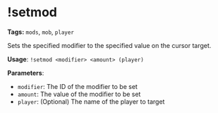 # !setmod

**Tags:** `mods`, `mob`, `player`

Sets the specified modifier to the specified value on the cursor target.

**Usage**: `!setmod <modifier> <amount> (player)`

**Parameters**:
- `modifier`: The ID of the modifier to be set
- `amount`: The value of the modifier to be set
- `player`: (Optional) The name of the player to target
